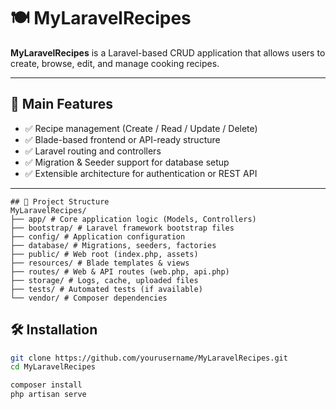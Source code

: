 # 🍽️ MyLaravelRecipes

**MyLaravelRecipes** is a Laravel-based CRUD application that allows users to create, browse, edit, and manage cooking recipes.  

---

## 🚀 Main Features

- ✅ Recipe management (Create / Read / Update / Delete)
- ✅ Blade-based frontend or API-ready structure
- ✅ Laravel routing and controllers
- ✅ Migration & Seeder support for database setup
- ✅ Extensible architecture for authentication or REST API

---
```text
## 📁 Project Structure
MyLaravelRecipes/
├── app/ # Core application logic (Models, Controllers)
├── bootstrap/ # Laravel framework bootstrap files
├── config/ # Application configuration
├── database/ # Migrations, seeders, factories
├── public/ # Web root (index.php, assets)
├── resources/ # Blade templates & views
├── routes/ # Web & API routes (web.php, api.php)
├── storage/ # Logs, cache, uploaded files
├── tests/ # Automated tests (if available)
└── vendor/ # Composer dependencies
```

## 🛠️ Installation

```bash
git clone https://github.com/yourusername/MyLaravelRecipes.git
cd MyLaravelRecipes

composer install
php artisan serve
